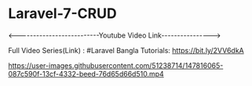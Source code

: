 # Laravel-7-CRUD

<--------------------------Youtube Video Link---------------->

Full Video Series(Link) : #Laravel Bangla Tutorials: https://bit.ly/2VV6dkA  



https://user-images.githubusercontent.com/51238714/147816065-087c590f-13cf-4332-beed-76d65d66d510.mp4

